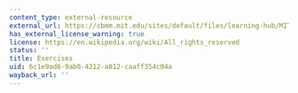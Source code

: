 ```yaml
---
content_type: external-resource
external_url: https://cbmm.mit.edu/sites/default/files/learning-hub/MITClass.pdf
has_external_license_warning: true
license: https://en.wikipedia.org/wiki/All_rights_reserved
status: ''
title: Exercises
uid: 6c1e9ad6-9ab0-4212-a812-caaff354c04a
wayback_url: ''
---
```

